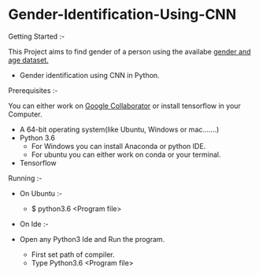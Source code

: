 # Gender-Identification-Using-CNN

Getting Started :-

  This Project aims to find gender of a person using the availabe [gender and age dataset.](https://drive.google.com/open?id=1dLZaJ_1mVt4m99vk7S3Kf6EcPJ-Vsmdq)
  
  - Gender identification using CNN in Python.
  
Prerequisites :-
  
  You can either work on [Google Collaborator](https://colab.research.google.com/) or install tensorflow in your Computer.
  
  - A 64-bit  operating system(like Ubuntu, Windows or mac.......)
  - Python 3.6
    - For Windows you can install Anaconda or python IDE.
    - For ubuntu you can either work on conda or your terminal.
  - Tensorflow

Running :-
  
  - On Ubuntu :-
  
    - $ python3.6 &lt;Program file&gt;
  
  - On Ide :-
  
  - Open any Python3 Ide and Run the program.

    - First set path of compiler.
    - Type Python3.6 &lt;Program file&gt;
